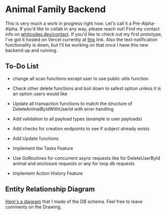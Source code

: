 # Animal Family Backend
This is very much a work in progress right now. Let's call it a Pre-Alpha-Alpha. If you'd like to collab in any way, please reach out! Find my contact info on [whitcodes.dev/contact](whitcodes.dev/contact). If you'd like to check out my first prototype, I've got it hosted on Vercel currently at [this](animal-family.vercel.app) link. Also the text-notification functionality is down, but I'll be working on that once I have this new backend up and running.

## To-Do List
- change all scan functions except user to use public utils function

- Check other delete functions and boil down to safest option unless it is an option users would like

- Update all transaction functions to match the structure of DeleteAnimalByIdWithUserId with error handling

- Add validation to all payload types (example is user payloads)

- Add checks for creation endpoints to see if subject already exists

- Add Update functions

- Implement the Tasks Feature

- Use GoRoutines for concurrent async requests like for DeleteUserById animal and enclosure requests or any for loop db requests

- Implement Action History Feature

## Entity Relationship Diagram
[Here's a diagram](https://docs.google.com/drawings/d/1Vi1yngr4CeXXt-slRGJsLI35_R-y-oIHlZ466be_wx8/edit?usp=sharing) that I made of the DB schema. Feel free to leave comments on the Drawing.